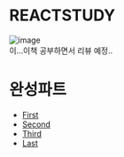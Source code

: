 # REACTSTUDY

![image](https://user-images.githubusercontent.com/64140544/143434777-04f4f0dd-d5c5-46d1-bb8a-358032ed922f.png)
<br>
이...이책 공부하면서 리뷰 예정..

# 완성파트
- [First](./Firstpart.md)
- [Second](./Secondpart.md)
- [Third](./Thirdpart.md)
- [Last](./Lastpart.md)
